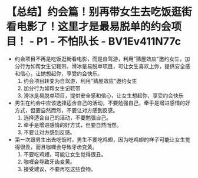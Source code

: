 # 【总结】约会篇！别再带女生去吃饭逛街看电影了！这里才是最易脱单的约会项目！ - P1 - 不怕队长 - BV1Ev411N77c

-   约会项目不再是吃饭逛街看电影，而是自驾游，利用"猜屋效应"邀约女生，加分行为如帮女生记鞋带。滑冰是易脱单项目，可让女生喜欢上你，提供安全感和信心，让她想起你，享受约会快乐。 
    1.  约会项目转变为自驾游，利用"猜屋效应"邀约女生
    2.  加分行为如帮女生记鞋带
    3.  滑冰是易脱单项目，提供安全感和信心，让女生想起你，享受约会快乐
-   男生在约会中应该选择适合自己的活动，不要勉强自己，牵手是增进感情的好方式，但要自然而然，不要让对方感到反感。
    1.  选择适合自己的活动，不要勉强自己。
    2.  牵手是增进感情的好方式，但要自然而然。
    3.  不要让对方感到反感。
-   第一次跟男生出去吃饭时，男生不要吃鸡翅，因为吃鸡翅的样子可能让女生觉得很丑，而且咖喱会导致牙齿变黄。
    1.  不要吃鸡翅，可能让女生觉得很丑。
    2.  咖喱会导致牙齿变黄。
    3.  接受建议，不要再吃这些食物。